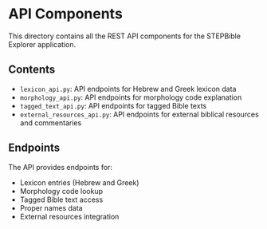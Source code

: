 # API Components

This directory contains all the REST API components for the STEPBible Explorer application.

## Contents

- `lexicon_api.py`: API endpoints for Hebrew and Greek lexicon data
- `morphology_api.py`: API endpoints for morphology code explanation
- `tagged_text_api.py`: API endpoints for tagged Bible texts
- `external_resources_api.py`: API endpoints for external biblical resources and commentaries

## Endpoints

The API provides endpoints for:
- Lexicon entries (Hebrew and Greek)
- Morphology code lookup
- Tagged Bible text access
- Proper names data
- External resources integration 